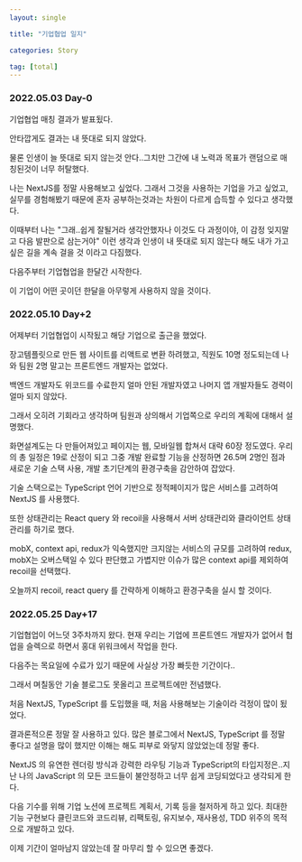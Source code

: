 ```yaml
---
layout: single

title: "기업협업 일지"

categories: Story

tag: [total]
---
```


### 2022.05.03 Day-0

기업협업 매칭 결과가 발표됬다.

안타깝게도 결과는 내 뜻대로 되지 않았다.

물론 인생이 늘 뜻대로 되지 않는것 안다..그치만 그간에 내 노력과 목표가 랜덤으로 매칭된것이 너무 허탈했다.

나는 NextJS를 정말 사용해보고 싶었다. 그래서 그것을 사용하는 기업을 가고 싶었고, 실무를 경험해봤기 때문에 혼자 공부하는것과는 차원이 다르게 습득할 수 있다고 생각했다.

이때부터 나는 "그래..쉽게 잘될거라 생각안했자나 이것도 다 과정이야, 이 감정 잊지말고 다음 발판으로 삼는거야" 이런 생각과 인생이 내 뜻대로 되지 않는다 해도 내가 가고싶은 길을 계속 걸을 것 이라고 다짐했다.

다음주부터 기업협업을 한달간 시작한다.

이 기업이 어떤 곳이던 한달을 아무렇게 사용하지 않을 것이다.

### 2022.05.10 Day+2

어제부터 기업협업이 시작됬고 해당 기업으로 출근을 했었다.

장고템플릿으로 만든 웹 사이트를 리액트로 변환 하려했고, 직원도 10명 정도되는데 나와 팀원 2명 말고는 프론트엔드 개발자는 없었다.

백엔드 개발자도 위코드를 수료한지 얼마 안된 개발자였고 나머지 앱 개발자들도 경력이 얼마 되지 않았다.

그래서 오히려 기회라고 생각하며 팀원과 상의해서 기업쪽으로 우리의 계획에 대해서 설명했다.

화면설계도는 다 만들어져있고 페이지는 웹, 모바일웹 합쳐서 대략 60장 정도였다. 우리의 총 일정은 19로 산정이 되고 그중 개발 완료할 기능을 산정하면 26.5며 2명인 점과 새로운 기술 스택 사용, 개발 초기단계의 환경구축을 감안하여 잡았다.

기술 스택으로는 TypeScript 언어 기반으로 정적페이지가 많은 서비스를 고려하여 NextJS 를 사용했다.

또한 상태관리는 React query 와 recoil을 사용해서 서버 상태관리와 클라이언트 상태관리를 하기로 했다.

mobX, context api, redux가 익숙했지만 크지않는 서비스의 규모를 고려하여 redux, mobX는 오버스택일 수 있다 판단했고 가볍지만 이슈가 많은 context api를 제외하여 recoil을 선택했다.

오늘까지 recoil, react query 를 간략하게 이해하고 환경구축을 실시 할 것이다.

### 2022.05.25 Day+17

기업협업이 어느덧 3주차까지 왔다. 현재 우리는 기업에 프론트엔드 개발자가 없어서 협업을 슬렉으로 하면서 홍대 위워크에서 작업을 한다.

다음주는 목요일에 수료가 있기 때문에 사실상 가장 빠듯한 기간이다..

그래서 며칠동안 기술 블로그도 못올리고 프로젝트에만 전념했다.

처음 NextJS, TypeScript 를 도입했을 때, 처음 사용해보는 기술이라 걱정이 많이 됬었다.

결과론적으론 정말 잘 사용하고 있다. 많은 블로그에서 NextJS, TypeScript 를 정말 좋다고 설명을 많이 했지만 이해는 해도 피부로 와닿지 않았었는데 정말 좋다.

NextJS 의 유연한 렌더링 방식과 강력한 라우팅 기능과 TypeScript의 타입지정은..지난 나의 JavaScript 의 모든 코드들이 불안정하고 너무 쉽게 코딩되었다고 생각되게 한다.

다음 기수를 위해 기업 노션에 프로젝트 계획서, 기록 등을 철저하게 하고 있다. 최대한 기능 구현보다 클린코드와 코드리뷰, 리팩토링, 유지보수, 재사용성, TDD 위주의 목적으로 개발하고 있다.

이제 기간이 얼마남지 않았는데 잘 마무리 할 수 있으면 좋겠다.
